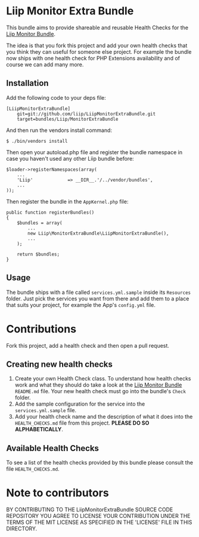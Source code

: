 # Liip Monitor Extra Bundle #

This bundle aims to provide shareable and reusable Health Checks for the [Liip Monitor Bundle](https://github.com/liip/LiipMonitorBundle).

The idea is that you fork this project and add your own health checks that you think they can useful for someone else project. For example the bundle now ships with one health check for PHP Extensions availability and of course we can add many more.

## Installation ##

Add the following code to your deps file:

    [LiipMonitorExtraBundle]
        git=git://github.com/liip/LiipMonitorExtraBundle.git
        target=bundles/Liip/MonitorExtraBundle

And then run the vendors install command:

    $ ./bin/vendors install

Then open your autoload.php file and register the bundle namespace in case you haven't used any other Liip bundle before:

    $loader->registerNamespaces(array(
        ...
        'Liip'             => __DIR__.'/../vendor/bundles',
        ...
    ));

Then register the bundle in the `AppKernel.php` file:

    public function registerBundles()
    {
        $bundles = array(
            ...
            new Liip\MonitorExtraBundle\LiipMonitorExtraBundle(),
            ...
        );

        return $bundles;
    }

## Usage ##

The bundle ships with a file called `services.yml.sample` inside its `Resources` folder. Just pick the services you want from there and add them to a place that suits your project, for example the App's `config.yml` file.

# Contributions #

Fork this project, add a health check and then open a pull request.

## Creating new health checks ##

1. Create your own Health Check class. To understand how health checks work and what they should do take a look at the [Liip Monitor Bundle](https://github.com/liip/LiipMonitorBundle) `README.md` file. Your new health check must go into the bundle's `Check` folder.
2. Add the sample configuration for the service into the `services.yml.sample` file.
3. Add your health check name and the description of what it does into the `HEALTH_CHECKS.md` file from this project. **PLEASE DO SO ALPHABETICALLY**.

## Available Health Checks ##

To see a list of the health checks provided by this bundle please consult the file `HEALTH_CHECKS.md`.

# Note to contributors #

BY CONTRIBUTING TO THE LiipMonitorExtraBundle SOURCE CODE REPOSITORY YOU AGREE TO LICENSE YOUR CONTRIBUTION UNDER THE TERMS OF THE MIT LICENSE AS SPECIFIED IN THE 'LICENSE' FILE IN THIS DIRECTORY.